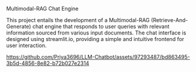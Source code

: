 Multimodal-RAG Chat Engine

This project entails the development of a Multimodal-RAG (Retrieve-And-Generate) chat engine that responds to user queries with relevant information sourced from various input documents. The chat interface is designed using streamlit.io, providing a simple and intuitive frontend for user interaction.



https://github.com/Priya3696/LLM-Chatbot/assets/97293487/bd863495-3b5d-4856-8e82-b72b027e2314

